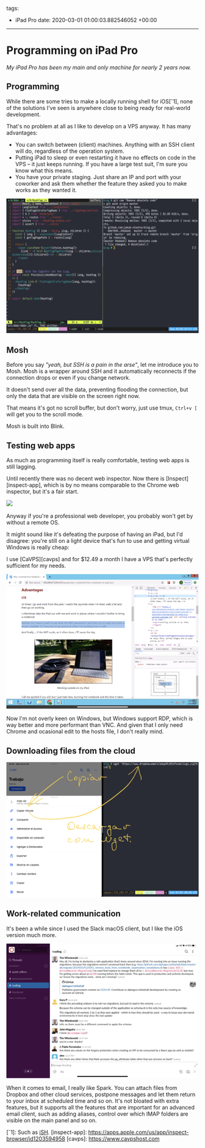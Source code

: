 tags:
- iPad Pro
date: 2020-03-01 01:00:03.882546052 +00:00

---

# Programming on iPad Pro

_My iPad Pro has been my main and only machine for nearly 2 years now._

## Programming

While there are some tries to make a locally running shell for iOS[ˆ1], none of the solutions I've seen is anywhere close to being ready for real-world development.

That's no problem at all as I like to develop on a VPS anyway. It has many advantages:

- You can switch between (client) machines. Anything with an SSH client will do, regardless of the operation system.
- Putting iPad to sleep or even restarting it have no effects on code in the VPS – it just keeps running. If you have a large test suit, I'm sure you know what this means.
- You have your private staging. Just share an IP and port with your coworker and ask them whether the feature they asked you to make works as they wanted it.

![](blink-with-tmux.png)

## Mosh

Before you say _"yeah, but SSH is a pain in the arse"_, let me introduce you to Mosh. Mosh is a wrapper around SSH and it automatically reconnects if the connection drops or even if you change network.

It doesn't send over all the data, preventing flooding the connection, but only the data that are visible on the screen right now.

That means it's got no scroll buffer, but don't worry, just use tmux, `Ctrl+v [` will get you to the scroll mode.

Mosh is built into Blink.

## Testing web apps

As much as programming itself is really comfortable, testing web apps is still lagging.

Until recently there was no decent web inspector. Now there is [Inspect][inspect-app], which is by no means comparable to the Chrome web inspector, but it's a fair start.

![](inspect)

Anyway if you're a professional web developer, you probably won't get by without a remote OS.

It might sound like it's defeating the purpose of having an iPad, but I'd disagree: you're still on a light device that's fun to use and getting virtual Windows is really cheap:

I use [CaVPS][cavps] and for $12.49 a month I have a VPS that's perfectly sufficient for my needs.

![](windows-in-remotix.png)

Now I'm not overly keen on Windows, but Windows support RDP, which is way better and more performant than VNC. And given that I only need Chrome and ocasional edit to the hosts file, I don't really mind.

## Downloading files from the cloud

![](download-from-dropbox.jpg)

## Work-related communication

It's been a while since I used the Slack macOS client, but I like the iOS version much more.

![](slack.png)

When it comes to email, I really like Spark. You can attach files from Dropbox and other cloud services, postpone messages and let them return to your inbox at scheduled time and so on. It's not bloated with extra features, but it supports all the features that are important for an advanced email client, such as adding aliases, control over which IMAP folders are visible on the main panel and so on.


[ˆ1]: Such as [iSH](https://ish.app).
[inspect-app]: https://apps.apple.com/us/app/inspect-browser/id1203594958
[cavps]: https://www.cavpshost.com